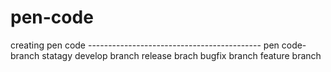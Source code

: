 # pen-code
creating pen code
------------------------------------------- pen code-
branch statagy
develop branch
release brach
bugfix branch
feature branch
